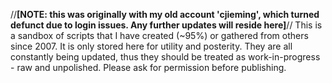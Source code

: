 //**[NOTE: this was originally with my old account 'cjieming', which turned defunct due to login issues. Any further updates will reside here]**// This is a sandbox of scripts that I have created (~95%) or gathered from others since 2007. It is only stored here for utility and posterity. They are all constantly being updated, thus they should be treated as work-in-progress - raw and unpolished. Please ask for permission before publishing.
